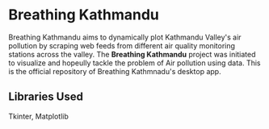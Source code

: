 # Breathing Kathmandu

Breathing Kathmandu aims to dynamically plot Kathmandu Valley's air pollution by scraping web feeds from different air quality monitoring stations across the valley.
The <b>Breathing Kathmandu</b> project was initiated to visualize and hopeully tackle the problem of Air pollution using data.
This is the official repository of Breathing Kathmnadu's desktop app.

## Libraries Used
Tkinter, Matplotlib
